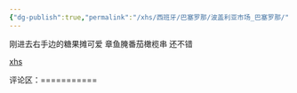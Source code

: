 ```yaml
---
{"dg-publish":true,"permalink":"/xhs/西班牙/巴塞罗那/波盖利亚市场_巴塞罗那/","tags":["rednote","巴塞罗那"],"updated":"2025-03-30T20:40:27.848+08:00"}
---
```


 

刚进去右手边的糖果摊可爱
章鱼腌番茄橄榄串 还不错

[xhs](https://www.xiaohongshu.com/explore/64afae4f000000001e013c39?xsec_token=ABj1PG4v3xVOeEBfG9FP7lhJSDuFhN-3PXDJzSqKyhrq8=&xsec_source=pc_user)

评论区：===========


